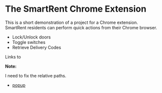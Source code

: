 # The SmartRent Chrome Extension

This is a short demonstration of a project for a Chrome extension. SmartRent residents can perform quick actions from their Chrome browser.

- Lock/Unlock doors
- Toggle switches
- Retrieve Delivery Codes

Links to 

**Note:**

I need to fix the relative paths.

- [popup](https://georgeschafer.github.io/SmartRent-Chrome-Extension/devices.html)
